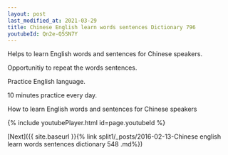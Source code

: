 ```yaml
---
layout: post
last_modified_at: 2021-03-29
title: Chinese English learn words sentences Dictionary 796 
youtubeId: Qn2e-Q5SN7Y
---
```

 
 
Helps to learn English words and sentences for Chinese speakers.

Opportunitiy to repeat the words sentences. 

Practice English language. 
 
10 minutes practice every day. 
 
How to learn English words and sentences for Chinese speakers 
 
{% include youtubePlayer.html id=page.youtubeId %}
 
 
[Next]({{ site.baseurl }}{% link  split1/_posts/2016-02-13-Chinese english learn words sentences dictionary 548 .md%})
 
